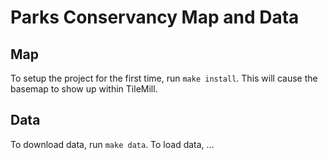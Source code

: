 # Parks Conservancy Map and Data

## Map

To setup the project for the first time, run `make install`. This will cause
the basemap to show up within TileMill.

## Data

To download data, run `make data`. To load data, ...
